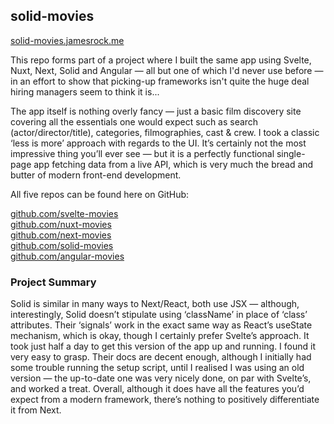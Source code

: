 ## solid-movies

[solid-movies.jamesrock.me](https://solid-movies.jamesrock.me)

This repo forms part of a project where I built the same app using Svelte, Nuxt, Next, Solid and Angular — all but one of which I'd never use before — in an effort to show that picking-up frameworks isn't quite the huge deal hiring managers seem to think it is...

The app itself is nothing overly fancy — just a basic film discovery site covering all the essentials one would expect such as search (actor/director/title), categories, filmographies, cast & crew. I took a classic ‘less is more’ approach with regards to the UI. It’s certainly not the most impressive thing you’ll ever see — but it is a perfectly functional single-page app fetching data from a live API, which is very much the bread and butter of modern front-end development.

All five repos can be found here on GitHub:

[github.com/svelte-movies](https://github.com/jamesrock/svelte-movies)  
[github.com/nuxt-movies](https://github.com/jamesrock/nuxt-movies)  
[github.com/next-movies](https://github.com/jamesrock/nextjs-movies)  
[github.com/solid-movies](https://github.com/jamesrock/solid-movies)  
[github.com/angular-movies](https://github.com/jamesrock/angular-movies)  

### Project Summary

Solid is similar in many ways to Next/React, both use JSX — although, interestingly, Solid doesn’t stipulate using ‘className’ in place of ‘class’ attributes. Their ‘signals’ work in the exact same way as React’s useState mechanism, which is okay, though I certainly prefer Svelte’s approach. It took just half a day to get this version of the app up and running. I found it very easy to grasp. Their docs are decent enough, although I initially had some trouble running the setup script, until I realised I was using an old version — the up-to-date one was very nicely done, on par with Svelte’s, and worked a treat. Overall, although it does have all the features you’d expect from a modern framework, there’s nothing to positively differentiate it from Next. 

